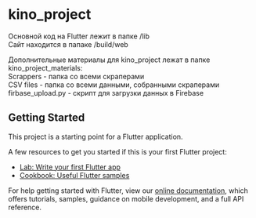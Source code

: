 # kino_project

Основной код на Flutter лежит в папке /lib  
Сайт находится в папаке /build/web

Дополнительные материалы для kino_project лежат в папке kino_project_materials:  
 Scrappers - папка со всеми скраперами  
 CSV files - папка со всеми данными, собранными скраперами  
 firbase_upload.py - скрипт для загрузки данных в Firebase  

## Getting Started

This project is a starting point for a Flutter application.

A few resources to get you started if this is your first Flutter project:

- [Lab: Write your first Flutter app](https://flutter.dev/docs/get-started/codelab)
- [Cookbook: Useful Flutter samples](https://flutter.dev/docs/cookbook)

For help getting started with Flutter, view our
[online documentation](https://flutter.dev/docs), which offers tutorials,
samples, guidance on mobile development, and a full API reference.
